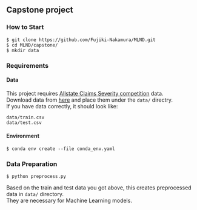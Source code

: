 ## Capstone project
### How to Start
```shell
$ git clone https://github.com/Fujiki-Nakamura/MLND.git
$ cd MLND/capstone/
$ mkdir data
```


### Requirements
#### Data
This project requires [Allstate Claims Severity competition](https://www.kaggle.com/c/allstate-claims-severity/) data.
<br>Download data from [here](https://www.kaggle.com/c/allstate-claims-severity/data) and place them under the `data/` directry.
<br>If you have data correctly, it should look like:
```
data/train.csv
data/test.csv
```

#### Environment
```shell
$ conda env create --file conda_env.yaml
```


### Data Preparation
```shell
$ python preprocess.py
```
Based on the train and test data you got above, this creates preprocessed data in `data/` directory.
<br>They are necessary for Machine Learning models.
